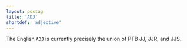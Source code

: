 ```yaml
---
layout: postag
title: 'ADJ'
shortdef: 'adjective'
---
```


The English `ADJ` is currently precisely the union of PTB JJ, JJR, and JJS.
<!-- Interlanguage links updated Ne 5. května 2024, 18:19:31 CEST -->
